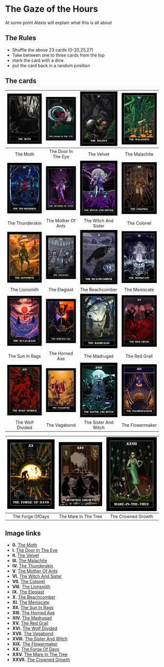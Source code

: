 # The Gaze of the Hours

At some point Alexis will explain what this is all about

## The Rules
- Shuffle the above 23 cards (0-20,25,27)
- Take between one to three cards from the top
- mark the card with a dice
- put the card back in a random position

## The cards

|     ![The Moth](deck/0.jpg)      | ![The Door In The Eye](deck/I.jpg) |      ![The Velvet](deck/II.jpg)      | ![The Malachite](deck/III.jpg) |
| :-------------------------------: | :---------------------------------: | :-----------------------------------: | :-----------------------------: |
|             The Moth              |         The Door In The Eye         |              The Velvet               |          The Malachite          |
| ![The Thunderskin](deck/IV.jpg)  | ![The Mother Of Ants](deck/V.jpg)  | ![The Witch And Sister](deck/VI.jpg) |  ![The Colonel](deck/VII.jpg)  |
|          The Thunderskin          |         The Mother Of Ants          |         The Witch And Sister          |           The Colonel           |
| ![The Lionsmith](deck/VIII.jpg)  |    ![The Elegiast](deck/IX.jpg)    |    ![The Beachcomber](deck/X.jpg)    | ![The Meniscate](deck/XI.jpg)  |
|           The Lionsmith           |            The Elegiast             |            The Beachcomber            |          The Meniscate          |
| ![The Sun In Rags](deck/XII.jpg) |  ![The Horned Axe](deck/XIII.jpg)  |    ![The Madrugad](deck/XIV.jpg)     | ![The Red Grail](deck/XV.jpg)  |
|          The Sun In Rags          |           The Horned Axe            |             The Madrugad              |          The Red Grail          |
|        ![ ](deck/XVI.jpg)        |        ![ ](deck/XVII.jpg)         |         ![ ](deck/XVIII.jpg)         |       ![ ](deck/XIX.jpg)       |
|         The Wolf Divided          |            The Vagabond             |         The Sister And Witch          |         The Flowermaker         |

| ![The Forge OfDays](deck/XX.jpg) | ![The Mare In The Tree](deck/XXV.jpg) | ![The Crowned Growth](deck/XXVII.jpg) |
| :-------------------------------: | :------------------------------------: | :-----------------------------------: |
|         The Forge OfDays          |          The Mare In The Tree          |          The Crowned Growth           |

## Image links

- **0.** [The Moth](deck/0/00/TheMoth.jpg/revision/latest?cb=20200808094054)
- **I.**  [The Door In The Eye](deck/f/fd/TheDoorInTheEye.jpg/revision/latest?cb=20200808094708)
- **II.**  [The Velvet](deck/7/79/TheVelvet.jpg/revision/latest?cb=20200808094736)
- **III.**  [The Malachite](deck/1/1b/TheMalachite.jpg/revision/latest?cb=20200808094758)
- **IV.**  [The Thunderskin](deck/6/6f/TheThunderskin.jpg/revision/latest?cb=20200808094827)
- **V.**  [The Mother Of Ants](deck/5/51/TheMotherOfAnts.jpg/revision/latest?cb=20200808094856)
- **VI.**  [The Witch And Sister](deck/1/19/TheWitchAndSister.jpg/revision/latest?cb=20200808094914)
- **VII.**  [The Colonel](deck/e/e9/TheColonel.jpg/revision/latest?cb=20200808095008)
- **VIII.**  [The Lionsmith](deck/1/1f/TheLionsmith.jpg/revision/latest?cb=20200814114505)
- **IX.**  [The Elegiast](deck/2/2b/TheElegiast.jpg/revision/latest?cb=20200808095020)
- **X.**  [The Beachcomber](deck/a/ad/TheBeachcomber.jpg/revision/latest?cb=20200808094934)
- **XI.**  [The Meniscate](deck/f/f6/TheMeniscate.jpg/revision/latest?cb=20200808095135)
- **XII.**  [The Sun In Rags](deck/2/28/TheSunInRags.jpg/revision/latest?cb=20200808095215)
- **XIII.**  [The Horned Axe](deck/6/66/TheHornedAxe.jpg/revision/latest?cb=20200808095055)
- **XIV.**  [The Madrugad](deck/d/d0/TheMadrugad.jpg/revision/latest?cb=20200808095123)
- **XV.**  [The Red Grail](deck/f/f5/TheRedGrail.jpg/revision/latest?cb=20200808095147)
- **XVI.**  [The Wolf Divided](deck/1/11/TheWolfDivided.jpg/revision/latest?cb=20200808095246)
- **XVII.**  [The Vagabond](deck/2/2c/TheVagabond.jpg/revision/latest?cb=20200808095228)
- **XVIII.**  [The Sister And Witch](deck/4/4f/TheSisterAndWitch.jpg/revision/latest?cb=20200808095203)
- **XIX.**  [The Flowermaker](deck/6/69/TheFlowermaker.jpg/revision/latest?cb=20200808095030)
- **XX.**  [The Forge Of Days](deck/7/71/TheForgeOfDays.jpg/revision/latest?cb=20200808095044)
- **XXV.** [The Mare In The Tree](deck/9/9a/TheMareInTheTree.jpg/revision/latest?cb=20200816163727)
- **XXVII.** [The Crowned Growth](deck/9/9e/TheCrownedGrowth.jpg/revision/latest?cb=20200816163706)
